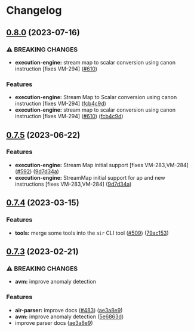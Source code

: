 # Changelog

## [0.8.0](https://github.com/fluencelabs/aquavm/compare/air-parser-v0.7.5...air-parser-v0.8.0) (2023-07-16)


### ⚠ BREAKING CHANGES

* **execution-engine:** stream map to scalar conversion using canon instruction [fixes VM-294] ([#610](https://github.com/fluencelabs/aquavm/issues/610))

### Features

* **execution-engine:** Stream Map to Scalar conversion using canon instruction [fixes VM-294] ([fcb4c9d](https://github.com/fluencelabs/aquavm/commit/fcb4c9dab43d82e87f1d6f8a83b72f6891d37bef))
* **execution-engine:** stream map to scalar conversion using canon instruction [fixes VM-294] ([#610](https://github.com/fluencelabs/aquavm/issues/610)) ([fcb4c9d](https://github.com/fluencelabs/aquavm/commit/fcb4c9dab43d82e87f1d6f8a83b72f6891d37bef))

## [0.7.5](https://github.com/fluencelabs/aquavm/compare/air-parser-v0.7.4...air-parser-v0.7.5) (2023-06-22)


### Features

* **execution-engine:** Stream Map initial support [fixes VM-283,VM-284] ([#592](https://github.com/fluencelabs/aquavm/issues/592)) ([9d7d34a](https://github.com/fluencelabs/aquavm/commit/9d7d34a452cb65e968ed68decc67f3bc523a5115))
* **execution-engine:** StreamMap initial support for ap and new instructions [fixes VM-283,VM-284] ([9d7d34a](https://github.com/fluencelabs/aquavm/commit/9d7d34a452cb65e968ed68decc67f3bc523a5115))

## [0.7.4](https://github.com/fluencelabs/aquavm/compare/air-parser-v0.7.3...air-parser-v0.7.4) (2023-03-15)


### Features

* **tools:** merge some tools into the `air` CLI tool ([#509](https://github.com/fluencelabs/aquavm/issues/509)) ([79ac153](https://github.com/fluencelabs/aquavm/commit/79ac153f1dcfc0a77ec511c6e25285728312ad4c))

## [0.7.3](https://github.com/fluencelabs/aquavm/compare/air-parser-v0.7.2...air-parser-v0.7.3) (2023-02-21)


### ⚠ BREAKING CHANGES

* **avm:** improve anomaly detection

### Features

* **air-parser:** improve docs ([#483](https://github.com/fluencelabs/aquavm/issues/483)) ([ae3a8e9](https://github.com/fluencelabs/aquavm/commit/ae3a8e9a503f0ef4c2ec87be7f620d57f3483817))
* **avm:** improve anomaly detection ([5e6863d](https://github.com/fluencelabs/aquavm/commit/5e6863d4d59684d4f2b509ece6e597831e648f05))
* improve parser docs ([ae3a8e9](https://github.com/fluencelabs/aquavm/commit/ae3a8e9a503f0ef4c2ec87be7f620d57f3483817))
